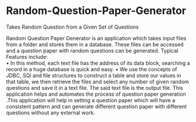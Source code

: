 # Random-Question-Paper-Generator
Takes Random Question from a Given Set of Questions

Random Question Paper Generator is an application which takes input files from a folder and stores them in a database. These files can be accessed and a question paper with random questions can be generated. 
Typical Features include:<br>
•	In this method, each text file has the address of its data block, searching a record in a huge database is quick and easy.
•	We use the concepts of JDBC, SQl and file structures to construct a table and store our values in that table, we then retrieve the files and select any number of given random questions and save it in a text file. The said text file is the output file.
This application helps and automates the process of question paper generation .This application will help in setting a question paper which will have a consistent pattern and can generate different question paper with different questions without any external work.
